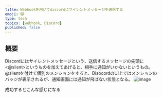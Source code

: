 ```yaml
---
title: Webhookを用いてdiscordにサイレントメッセージを送信する
emoji: 😸
type: tech
topics: [webhook, Discord]
published: false
---
```


## 概要
Discordにはサイレントメッセージという、送信するメッセージの先頭に <@silent>というものを加えてあげると、相手に通知がいかないというもの。
@silentを付けて個別のメンションをすると、DisocordのUI上ではメンションのバッジが表示されるが、通知画面には通知が飛ばない状態となる。
![image](https://github.com/user-attachments/assets/570e550e-276d-466c-a3e9-fa9e324aae1f)

成功するとこんな感じになる


